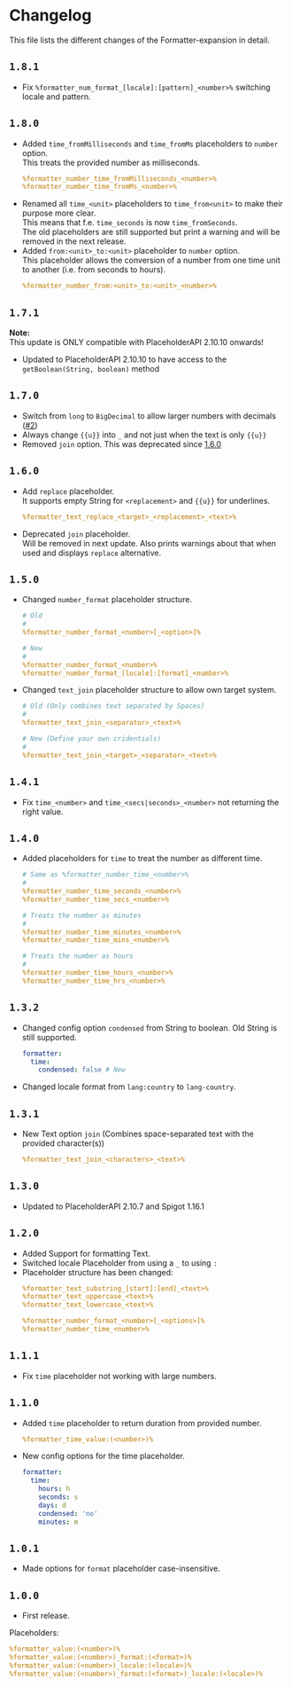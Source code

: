 # Changelog
This file lists the different changes of the Formatter-expansion in detail.

## `1.8.1`
- Fix `%formatter_num_format_[locale]:[pattern]_<number>%` switching locale and pattern.

## `1.8.0`
- Added `time_fromMilliseconds` and `time_fromMs` placeholders to `number` option.  
  This treats the provided number as milliseconds.  
  ```yaml
  %formatter_number_time_fromMilliseconds_<number>%
  %formatter_number_time_fromMs_<number>%
  ```
- Renamed all `time_<unit>` placeholders to `time_from<unit>` to make their purpose more clear.  
  This means that f.e. `time_seconds` is now `time_fromSeconds`.  
  The old placeholders are still supported but print a warning and will be removed in the next release.
- Added `from:<unit>_to:<unit>` placeholder to `number` option.  
  This placeholder allows the conversion of a number from one time unit to another (i.e. from seconds to hours).  
  ```yaml
  %formatter_number_from:<unit>_to:<unit>_<number>%
  ```

## `1.7.1`
**Note:**  
This update is ONLY compatible with PlaceholderAPI 2.10.10 onwards!

- Updated to PlaceholderAPI 2.10.10 to have access to the `getBoolean(String, boolean)` method

## `1.7.0`
- Switch from `long` to `BigDecimal` to allow larger numbers with decimals ([#2](https://github.com/Andre601/Formatter-Expansion/pull/2))
- Always change `{{u}}` into `_` and not just when the text is only `{{u}}`
- Removed `join` option. This was deprecated since [1.6.0](#160)

## `1.6.0`
- Add `replace` placeholder.  
  It supports empty String for `<replacement>` and `{{u}}` for underlines.
  ```yaml
  %formatter_text_replace_<target>_<replacement>_<text>%
  ```
- Deprecated `join` placeholder.  
  Will be removed in next update. Also prints warnings about that when used and displays `replace` alternative.

## `1.5.0`
- Changed `number_format` placeholder structure.
  ```yaml
  # Old
  #
  %formatter_number_format_<number>[_<option>]%
  
  # New
  #
  %formatter_number_format_<number>%
  %formatter_number_format_[locale]:[format]_<number>%
  ```
- Changed `text_join` placeholder structure to allow own target system.
  ```yaml
  # Old (Only combines text separated by Spaces)
  #
  %formatter_text_join_<separator>_<text>%
  
  # New (Define your own cridentials)
  #
  %formatter_text_join_<target>_<separator>_<text>%
  ```

## `1.4.1`
- Fix `time_<number>` and `time_<secs|seconds>_<number>` not returning the right value.

## `1.4.0`
- Added placeholders for `time` to treat the number as different time.
  ```yaml
  # Same as %formatter_number_time_<number>%
  #
  %formatter_number_time_seconds_<number>%
  %formatter_number_time_secs_<number>%
  
  # Treats the number as minutes
  #
  %formatter_number_time_minutes_<number>%
  %formatter_number_time_mins_<number>%
  
  # Treats the number as hours
  #
  %formatter_number_time_hours_<number>%
  %formatter_number_time_hrs_<number>%
  ```

## `1.3.2`
- Changed config option `condensed` from String to boolean. Old String is still supported.
  ```yaml
  formatter:
    time:
      condensed: false # New
  ```
- Changed locale format from `lang:country` to `lang-country`.

## `1.3.1`
- New Text option `join` (Combines space-separated text with the provided character(s))
  ```yaml
  %formatter_text_join_<characters>_<text>%
  ```

## `1.3.0`
- Updated to PlaceholderAPI 2.10.7 and Spigot 1.16.1

## `1.2.0`
- Added Support for formatting Text.
- Switched locale Placeholder from using a `_` to using `:`
- Placeholder structure has been changed:
  ```yaml
  %formatter_text_substring_[start]:[end]_<text>%
  %formatter_text_uppercase_<text>%
  %formatter_text_lowercase_<text>%
  
  %formatter_number_format_<number>[_<options>]%
  %formatter_number_time_<number>%
  ```

## `1.1.1`
- Fix `time` placeholder not working with large numbers.

## `1.1.0`
- Added `time` placeholder to return duration from provided number.
  ```yaml
  %formatter_time_value:(<number>)%
  ```
- New config options for the time placeholder.
  ```yaml
  formatter:
    time:
      hours: h
      seconds: s
      days: d
      condensed: 'no'
      minutes: m
  ```

## `1.0.1`
- Made options for `format` placeholder case-insensitive.

## `1.0.0`
- First release.

Placeholders:
```yaml
%formatter_value:(<number>)%
%formatter_value:(<number>)_format:(<format>)%
%formatter_value:(<number>)_locale:(<locale>)%
%formatter_value:(<number>)_format:(<format>)_locale:(<locale>)%
```
